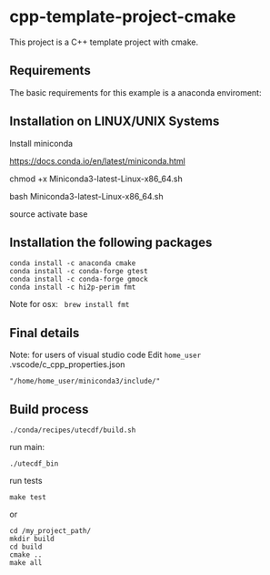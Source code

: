 cpp-template-project-cmake
==========================
This project is a C++ template project with cmake.



Requirements
-------------
The basic requirements for this example is a anaconda enviroment:


## Installation on LINUX/UNIX Systems

Install miniconda

https://docs.conda.io/en/latest/miniconda.html

chmod +x Miniconda3-latest-Linux-x86_64.sh

bash Miniconda3-latest-Linux-x86_64.sh

source activate base

## Installation the following packages

```
conda install -c anaconda cmake
conda install -c conda-forge gtest
conda install -c conda-forge gmock
conda install -c hi2p-perim fmt
```

Note for osx:
` brew install fmt`

## Final details

Note: for users of visual studio code
Edit `home_user` .vscode/c_cpp_properties.json
```
"/home/home_user/miniconda3/include/"
```

Build process
-------------
```
./conda/recipes/utecdf/build.sh
```

run main:
```
./utecdf_bin
```

run tests
```
make test
```

or 

```
cd /my_project_path/
mkdir build
cd build
cmake ..
make all
```
